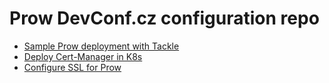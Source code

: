 # Prow DevConf.cz configuration repo

- [Sample Prow deployment with Tackle](doc/installation_tackle_log.md)
- [Deploy Cert-Manager in K8s](manifests/ssl/README.md)
- [Configure SSL for Prow](manifests/ssl/lets-encrypt/README.md)
